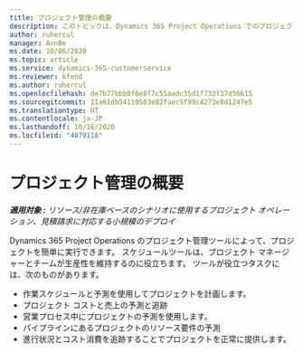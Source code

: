 ```yaml
---
title: プロジェクト管理の概要
description: このトピックは、Dynamics 365 Project Operations でのプロジェクト管理について説明します。
author: ruhercul
manager: AnnBe
ms.date: 10/06/2020
ms.topic: article
ms.service: dynamics-365-customerservice
ms.reviewer: kfend
ms.author: ruhercul
ms.openlocfilehash: de7b77bbb0f6e8f7c55aadc35d1f732f37d56615
ms.sourcegitcommit: 11a61db54119503e82faec5f99c4273e8d1247e5
ms.translationtype: HT
ms.contentlocale: ja-JP
ms.lasthandoff: 10/16/2020
ms.locfileid: "4079118"
---
```

# <a name="project-management-overview"></a>プロジェクト管理の概要

_**適用対象 :** リソース/非在庫ベースのシナリオに使用するプロジェクト オペレーション、見積請求に対応する小規模のデプロイ_

Dynamics 365 Project Operations のプロジェクト管理ツールによって、プロジェクトを簡単に実行できます。 スケジュールツールは、プロジェクト マネージャーとチームが生産性を維持するのに役立ちます。 ツールが役立つタスクには、次のものがあります。

- 作業スケジュールと予測を使用してプロジェクトを計画します。
- プロジェクト コストと売上の予測と追跡
- 営業プロセス中にプロジェクトの予測を使用します。
- パイプラインにあるプロジェクトのリソース要件の予測
- 進行状況とコスト消費を追跡することでプロジェクトを正常に提供します。
